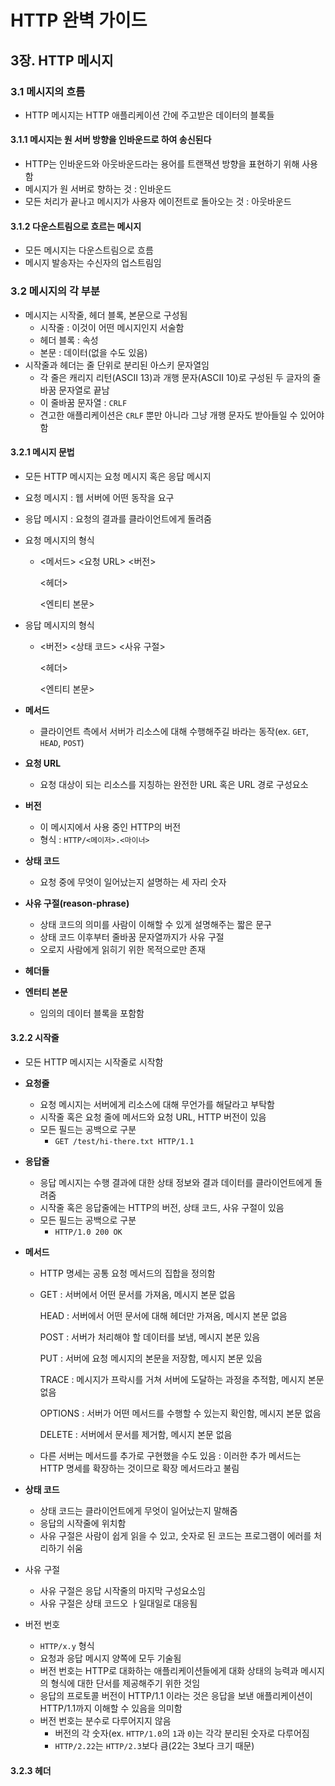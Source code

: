 # HTTP 완벽 가이드

## 3장. HTTP 메시지

### 3.1 메시지의 흐름

- HTTP 메시지는 HTTP 애플리케이션 간에 주고받은 데이터의 블록들

#### 3.1.1 메시지는 원 서버 방향을 인바운드로 하여 송신된다

- HTTP는 인바운드와 아웃바운드라는 용어를 트랜잭션 방향을 표현하기 위해 사용함
- 메시지가 원 서버로 향하는 것 : 인바운드
- 모든 처리가 끝나고 메시지가 사용자 에이전트로 돌아오는 것 : 아웃바운드

#### 3.1.2 다운스트림으로 흐르는 메시지

- 모든 메시지는 다운스트림으로 흐름
- 메시지 발송자는 수신자의 업스트림임

### 3.2 메시지의 각 부분

- 메시지는 시작줄, 헤더 블록, 본문으로 구성됨
  - 시작줄 : 이것이 어떤 메시지인지 서술함
  - 헤더 블록 : 속성
  - 본문 : 데이터(없을 수도 있음)
- 시작줄과 헤더는 줄 단위로 분리된 아스키 문자열임
  - 각 줄은 캐리지 리턴(ASCII 13)과 개행 문자(ASCII 10)로 구성된 두 글자의 줄바꿈 문자열로 끝남
  - 이 줄바꿈 문자열 : `CRLF`
  - 견고한 애플리케이션은 `CRLF` 뿐만 아니라 그냥 개행 문자도 받아들일 수 있어야함

#### 3.2.1 메시지 문법

- 모든 HTTP 메시지는 요청 메시지 혹은 응답 메시지

- 요청 메시지 : 웹 서버에 어떤 동작을 요구

- 응답 메시지 : 요청의 결과를 클라이언트에게 돌려줌

- 요청 메시지의 형식

  - <메서드> <요청 URL> <버전>

    <헤더>



    <엔티티 본문>

- 응답 메시지의 형식

  - <버전> <상태 코드> <사유 구절>

    <헤더>



    <엔티티 본문>

- **메서드**

  - 클라이언트 측에서 서버가 리소스에 대해 수행해주길 바라는 동작(ex. `GET`, `HEAD`, `POST`)
- **요청 URL**
  - 요청 대상이 되는 리소스를 지칭하는 완전한 URL 혹은 URL 경로 구성요소
- **버전**

  - 이 메시지에서 사용 중인 HTTP의 버전
  - 형식 : `HTTP/<메이저>.<마이너>`
- **상태 코드**

  - 요청 중에 무엇이 일어났는지 설명하는 세 자리 숫자
- **사유 구절(reason-phrase)**
  - 상태 코드의 의미를 사람이 이해할 수 있게 설명해주는 짧은 문구
  - 상태 코드 이후부터 줄바꿈 문자열까지가 사유 구절
  - 오로지 사람에게 읽히기 위한 목적으로만 존재
- **헤더들**
- **엔터티 본문**
  - 임의의 데이터 블록을 포함함

#### 3.2.2 시작줄

- 모든 HTTP 메시지는 시작줄로 시작함

- **요청줄**

  - 요청 메시지는 서버에게 리소스에 대해 무언가를 해달라고 부탁함
  - 시작줄 혹은 요청 줄에 메서드와 요청 URL, HTTP 버전이 있음
  - 모든 필드는 공백으로 구분
    - `GET /test/hi-there.txt HTTP/1.1`

- **응답줄**

  - 응답 메시지는 수행 결과에 대한 상태 정보와 결과 데이터를 클라이언트에게 돌려줌
  - 시작줄 혹은 응답줄에는 HTTP의 버전, 상태 코드, 사유 구절이 있음
  - 모든 필드는 공백으로 구분
    - `HTTP/1.0 200 OK`

- **메서드**

  - HTTP 명세는 공통 요청 메서드의 집합을 정의함

  - GET : 서버에서 어떤 문서를 가져옴, 메시지 본문 없음

    HEAD : 서버에서 어떤 문서에 대해 헤더만 가져옴, 메시지 본문 없음

    POST : 서버가 처리해야 할 데이터를 보냄, 메시지 본문 있음

    PUT : 서버에 요청 메시지의 본문을 저장함, 메시지 본문 있음

    TRACE : 메시지가 프락시를 거쳐 서버에 도달하는 과정을 추적함, 메시지 본문 없음

    OPTIONS : 서버가 어떤 메서드를 수행할 수 있는지 확인함, 메시지 본문 없음

    DELETE : 서버에서 문서를 제거함, 메시지 본문 없음

  - 다른 서버는 메서드를 추가로 구현했을 수도 있음 : 이러한 추가 메서드는 HTTP 명세를 확장하는 것이므로 확장 메서드라고 불림

- **상태 코드**

  - 상태 코드는 클라이언트에게 무엇이 일어났는지 말해줌
  - 응답의 시작줄에 위치함
  - 사유 구절은 사람이 쉽게 읽을 수 있고, 숫자로 된 코드는 프로그램이 에러를 처리하기 쉬움

- 사유 구절

  - 사유 구절은 응답 시작줄의 마지막 구성요소임
  - 사유 구절은 상태 코드오 ㅏ일대일로 대응됨

- 버전 번호

  - `HTTP/x.y` 형식
  - 요청과 응답 메시지 양쪽에 모두 기술됨
  - 버전 번호는 HTTP로 대화하는 애플리케이션들에게 대화 상태의 능력과 메시지의 형식에 대한 단서를 제공해주기 위한 것임
  - 응답의 프로토콜 버전이 HTTP/1.1 이라는 것은 응답을 보낸 애플리케이션이 HTTP/1.1까지 이해할 수 있음을 의미함
  - 버전 번호는 분수로 다루어지지 않음
    - 버전의 각 숫자(ex. `HTTP/1.0`의 `1`과 `0`)는 각각 분리된 숫자로 다루어짐
    - `HTTP/2.22`는 `HTTP/2.3`보다 큼(22는 3보다 크기 때문)

#### 3.2.3 헤더

